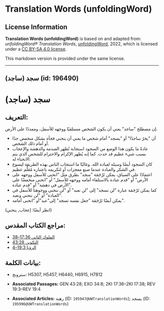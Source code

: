 # Translation Words (unfoldingWord)

## License Information

**Translation Words (unfoldingWord)** is based on and adapted from: _unfoldingWord® Translation Words_, [unfoldingWord](https://unfoldingword.org/utw), 2022, which is licensed under a [CC BY-SA 4.0 license](https://creativecommons.org/licenses/by-sa/4.0/legalcode.en).

This markdown version is provided under the same license.



--------------------------------

## سجد (ساجد) (id: 196490)

سجد (ساجد)
==========

التعريف:
--------

إن مصطلح "ساجد" يعني أن يكون الشخص مستلقيًا ووجهه للأسفل، وممددًا على الأرض.

* أن "يخرّ ساجدًا" أو "يسجد" أمام شخص ما يعني أن ينحني فجأة بشكل منخفض جدًا أو أمام ذلك الشخص.
* عادةً ما يكون هذا الوضع من السجود استجابة تُظهر الصدمة والدهشة والإعجاب بسبب شيء عظيم قد حدث. كما إنه يُظهر الإكرام والاحترام للشخص الذي يتم الانحناء له.
* كان السجود أيضًا وسيلة لعبادة الله. وغالبًا ما استجاب الناس بهذه الطريقة ليسوع في الشكر والعبادة عندما صنع معجزات أو لتكريمه باعتباره مُعَلِّم عظيم.
* اعتمادًا على السياق، يمكن تَرْجَمَة "سجد" بطرق مثل "انحنى للأسفل ووجهه على الأرض" أو "قدم عبادة بالاستلقاء أمامه ووجهه للأسفل" أو "انحنى منخفضًا على الأرض في دهشة" أو "قدم عبادة".
* كما يمكن تَرْجَمَة عبارة "لن نسجد" إلى "لن نعبد" أو "لن ننحني ووجوهنا للأسفل في العبادة" أو "لن ننحني ونعبد".
* يمكن أيضًا تَرْجَمَة "جعل نفسه تسجد" إلي"عبد"أو "انحنى أمامه".

(انظر أيضًا: إعجاب, ينحني)

مراجع الكتاب المقدس:
--------------------

* [الملوك الثاني 17:36–38](https://ref.ly/2Kgs17:36-2Kgs17:38)
* [التكوين 43:28](https://ref.ly/Gen43:28)
* [الرؤيا 19:3–4](https://ref.ly/Rev19:3-Rev19:4)

بيانات الكلمة:
--------------

* سترونج: H5307, H5457, H6440, H6915, H7812

* **Associated Passages:** GEN 43:28; EXO 34:8; 2KI 17:36–2KI 17:38; REV 19:3–REV 19:4
* **Associated Articles:** رهبة (ID: `195947@UWTranslationWords`); يسجد (ID: `195996@UWTranslationWords`)

